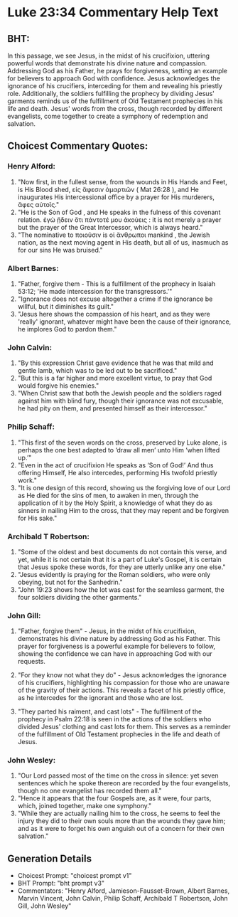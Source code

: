 # Luke 23:34 Commentary Help Text

## BHT:
In this passage, we see Jesus, in the midst of his crucifixion, uttering powerful words that demonstrate his divine nature and compassion. Addressing God as his Father, he prays for forgiveness, setting an example for believers to approach God with confidence. Jesus acknowledges the ignorance of his crucifiers, interceding for them and revealing his priestly role. Additionally, the soldiers fulfilling the prophecy by dividing Jesus' garments reminds us of the fulfillment of Old Testament prophecies in his life and death. Jesus' words from the cross, though recorded by different evangelists, come together to create a symphony of redemption and salvation.

## Choicest Commentary Quotes:
### Henry Alford:
1. "Now first, in the fullest sense, from the wounds in His Hands and Feet, is His Blood shed, εἰς  ἄφεσιν ἁμαρτιῶν ( Mat 26:28 ), and He inaugurates His intercessional office by a prayer for His murderers,  ἄφες αὐτοῖς." 
2. "He is the  Son of God , and He speaks in the fulness of this covenant relation. ἐγὼ ᾔδειν ὅτι πάντοτέ μου ἀκούεις : it is not merely  a prayer but  the prayer of the Great Intercessor, which is always heard."
3. "The nominative to  ποιοῦσιν is οἱ ἄνθρωποι  mankind , the Jewish nation, as the next moving agent in His death, but all of us, inasmuch as for our sins He was bruised."

### Albert Barnes:
1. "Father, forgive them - This is a fulfillment of the prophecy in Isaiah 53:12; 'He made intercession for the transgressors.'"
2. "Ignorance does not excuse altogether a crime if the ignorance be willful, but it diminishes its guilt."
3. "Jesus here shows the compassion of his heart, and as they were 'really' ignorant, whatever might have been the cause of their ignorance, he implores God to pardon them."

### John Calvin:
1. "By this expression Christ gave evidence that he was that mild and gentle lamb, which was to be led out to be sacrificed."
2. "But this is a far higher and more excellent virtue, to pray that God would forgive his enemies."
3. "When Christ saw that both the Jewish people and the soldiers raged against him with blind fury, though their ignorance was not excusable, he had pity on them, and presented himself as their intercessor."

### Philip Schaff:
1. "This first of the seven words on the cross, preserved by Luke alone, is perhaps the one best adapted to ‘draw all men’ unto Him ‘when lifted up.’"
2. "Even in the act of crucifixion He speaks as ‘Son of God!’ And thus offering Himself, He also intercedes, performing His twofold priestly work."
3. "It is one design of this record, showing us the forgiving love of our Lord as He died for the sins of men, to awaken in men, through the application of it by the Holy Spirit, a knowledge of what they do as sinners in nailing Him to the cross, that they may repent and be forgiven for His sake."

### Archibald T Robertson:
1. "Some of the oldest and best documents do not contain this verse, and yet, while it is not certain that it is a part of Luke's Gospel, it is certain that Jesus spoke these words, for they are utterly unlike any one else."
2. "Jesus evidently is praying for the Roman soldiers, who were only obeying, but not for the Sanhedrin."
3. "John 19:23 shows how the lot was cast for the seamless garment, the four soldiers dividing the other garments."

### John Gill:
1. "Father, forgive them" - Jesus, in the midst of his crucifixion, demonstrates his divine nature by addressing God as his Father. This prayer for forgiveness is a powerful example for believers to follow, showing the confidence we can have in approaching God with our requests.

2. "For they know not what they do" - Jesus acknowledges the ignorance of his crucifiers, highlighting his compassion for those who are unaware of the gravity of their actions. This reveals a facet of his priestly office, as he intercedes for the ignorant and those who are lost.

3. "They parted his raiment, and cast lots" - The fulfillment of the prophecy in Psalm 22:18 is seen in the actions of the soldiers who divided Jesus' clothing and cast lots for them. This serves as a reminder of the fulfillment of Old Testament prophecies in the life and death of Jesus.

### John Wesley:
1. "Our Lord passed most of the time on the cross in silence: yet seven sentences which he spoke thereon are recorded by the four evangelists, though no one evangelist has recorded them all."
2. "Hence it appears that the four Gospels are, as it were, four parts, which, joined together, make one symphony."
3. "While they are actually nailing him to the cross, he seems to feel the injury they did to their own souls more than the wounds they gave him; and as it were to forget his own anguish out of a concern for their own salvation."


## Generation Details
- Choicest Prompt: "choicest prompt v1"
- BHT Prompt: "bht prompt v3"
- Commentators: "Henry Alford, Jamieson-Fausset-Brown, Albert Barnes, Marvin Vincent, John Calvin, Philip Schaff, Archibald T Robertson, John Gill, John Wesley"
